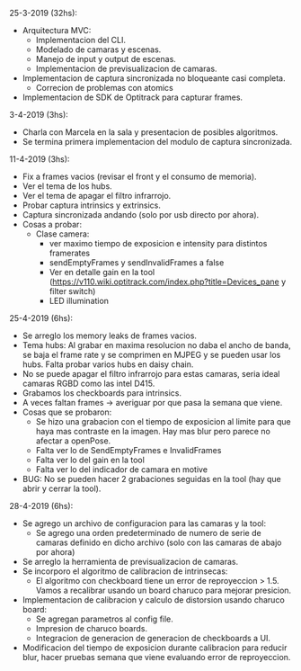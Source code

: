 25-3-2019 (32hs):
- Arquitectura MVC:
	- Implementacion del CLI.
	- Modelado de camaras y escenas.
	- Manejo de input y output de escenas.
	- Implementacion de previsualizacion de camaras.
- Implementacion de captura sincronizada no bloqueante casi completa.
	- Correcion de problemas con atomics
- Implementacion de SDK de Optitrack para capturar frames.

3-4-2019 (3hs):
- Charla con Marcela en la sala y presentacion de posibles algoritmos.
- Se termina primera implementacion del modulo de captura sincronizada.

11-4-2019 (3hs):
- Fix a frames vacios (revisar el front y el consumo de memoria).
- Ver el tema de los hubs.
- Ver el tema de apagar el filtro infrarrojo.
- Probar captura intrinsics y extrinsics.
- Captura sincronizada andando (solo por usb directo por ahora).
- Cosas a probar:
	- Clase camera:
		- ver maximo tiempo de exposicion e intensity para distintos framerates
		- sendEmptyFrames y sendInvalidFrames a false
		- Ver en detalle gain en la tool (https://v110.wiki.optitrack.com/index.php?title=Devices_pane y filter switch)
		- LED illumination

25-4-2019 (6hs):
- Se arreglo los memory leaks de frames vacios.
- Tema hubs: Al grabar en maxima resolucion no daba el ancho de banda, se baja el frame rate y se comprimen en MJPEG y se pueden usar los hubs. Falta probar varios hubs en daisy chain.
- No se puede apagar el filtro infrarrojo para estas camaras, seria ideal camaras RGBD como las intel D415.
- Grabamos los checkboards para intrinsics. 
- A veces faltan frames -> averiguar por que pasa la semana que viene.
- Cosas que se probaron:
	- Se hizo una grabacion con el tiempo de exposicion al limite para que haya mas contraste en la imagen. Hay mas blur pero parece no afectar a openPose.
	- Falta ver lo de SendEmptyFrames e InvalidFrames
	- Falta ver lo del gain en la tool
	- Falta ver lo del indicador de camara en motive
- BUG: No se pueden hacer 2 grabaciones seguidas en la tool (hay que abrir y cerrar la tool).

28-4-2019 (6hs):
- Se agrego un archivo de configuracion para las camaras y la tool:
	- Se agrego una orden predeterminado de numero de serie de camaras definido en dicho archivo (solo con las camaras de abajo por ahora)
- Se arreglo la herramienta de previsualizacion de camaras.
- Se incorporo el algoritmo de calibracion de intrinsecas:
	- El algoritmo con checkboard tiene un error de reproyeccion > 1.5. Vamos a recalibrar usando un board charuco para mejorar presicion.
- Implementacion de calibracion y calculo de distorsion usando charuco board:
	- Se agregan parametros al config file.
	- Impresion de charuco boards.
	- Integracion de generacion de generacion de checkboards a UI.
- Modificacion del tiempo de exposicion durante calibracion para reducir blur, hacer pruebas semana que viene evaluando error de reproyeccion.